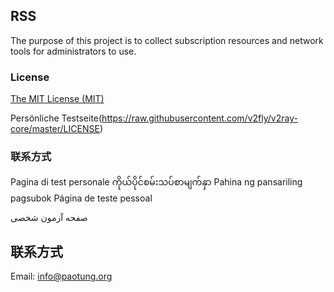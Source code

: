 ## RSS
The purpose of this project is to collect subscription resources and network tools for administrators to use.

### License
[The MIT License (MIT)](https://raw.githubusercontent.com/v2fly/v2ray-core/master/LICENSE)

Persönliche Testseite(https://raw.githubusercontent.com/v2fly/v2ray-core/master/LICENSE)

### 联系方式
Pagina di test personale
ကိုယ်ပိုင်စမ်းသပ်စာမျက်နှာ
Pahina ng pansariling pagsubok
Página de teste pessoal

صفحه آزمون شخصی
## 联系方式
Email: info@paotung.org
